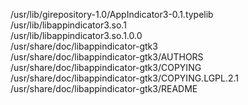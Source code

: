 /usr/lib/girepository-1.0/AppIndicator3-0.1.typelib  
/usr/lib/libappindicator3.so.1  
/usr/lib/libappindicator3.so.1.0.0  
/usr/share/doc/libappindicator-gtk3  
/usr/share/doc/libappindicator-gtk3/AUTHORS  
/usr/share/doc/libappindicator-gtk3/COPYING  
/usr/share/doc/libappindicator-gtk3/COPYING.LGPL.2.1  
/usr/share/doc/libappindicator-gtk3/README  
